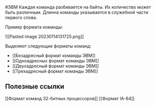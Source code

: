 #ЭВМ 
Каждая команда разбивается на байты. Их количество может быть различным. Длинна команды указывается в служебной части первого слова.

Пример формата команды:

![[Pasted image 20230114131725.png]]

Выделяют следующие форматы команд:
- [[Безадресный формат команды ЭВМ]]
- [[Одноадресных формат команды ЭВМ]]
- [[Двухадресный формат команды ЭВМ]]
- [[Трехадресный формат команды ЭВМ]]

## Полезные ссылки
[[Формат команд 32-битных процессоров]]
[[Формат IA-64]]
